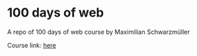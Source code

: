 # 100 days of web
A repo of 100 days of web course by Maximilian Schwarzmüller

Course link: [here](https://www.udemy.com/course/100-days-of-code-web-development-bootcamp)
